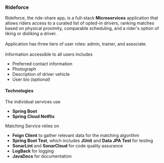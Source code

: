 <h3>Rideforce</h4>
Rideforce, the ride-share app, is a full-stack <strong>Microservices</strong> application that allows riders access to a curated list of opted-in drivers, ranking matches based on physical proximity, comparable scheduling, and a rider's option of liking or disliking a driver. <br><br>
Application has three tiers of user roles: admin, trainer, and associate. 
<br><br>
Information accessible to all users includes 
<ul>
  <li>Preferred contact information</li>
  <li>Photograph</li> 
  <li>Description of driver vehicle</li>
  <li>User bio <i>(optional)</i></li>
  </ul>
<h4>Technologies</h4>
The individual services use 
<ul>
  <li><strong>Spring Boot</strong></li>
  <li><strong>Spring Cloud Netflix</strong></li>
</ul>
Matching Service relies on 
<ul>
  <li><strong>Feign Client</strong> to gather relevant data for the matching algorithm</li>
  <li><strong>Spring Boot Test</strong>, which includes <strong>JUnit</strong> and <strong>Data JPA Test</strong> for testing</li>
  <li><strong>SonarLint</strong> and <strong>SonarCloud</strong> for code quality assurance</li>
  <li><strong>LogBack</strong> for logging</li>
  <li><strong>JavaDocs</strong> for documentation</li>
</ul>
  
